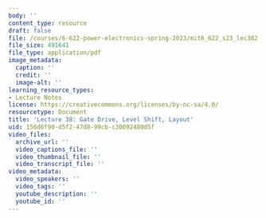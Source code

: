 ```yaml
---
body: ''
content_type: resource
draft: false
file: /courses/6-622-power-electronics-spring-2023/mit6_622_s23_lec382.pdf
file_size: 491641
file_type: application/pdf
image_metadata:
  caption: ''
  credit: ''
  image-alt: ''
learning_resource_types:
- Lecture Notes
license: https://creativecommons.org/licenses/by-nc-sa/4.0/
resourcetype: Document
title: 'Lecture 38: Gate Drive, Level Shift, Layout'
uid: 156d6f90-d5f2-47d8-99cb-c30092480d5f
video_files:
  archive_url: ''
  video_captions_file: ''
  video_thumbnail_file: ''
  video_transcript_file: ''
video_metadata:
  video_speakers: ''
  video_tags: ''
  youtube_description: ''
  youtube_id: ''
---
```

